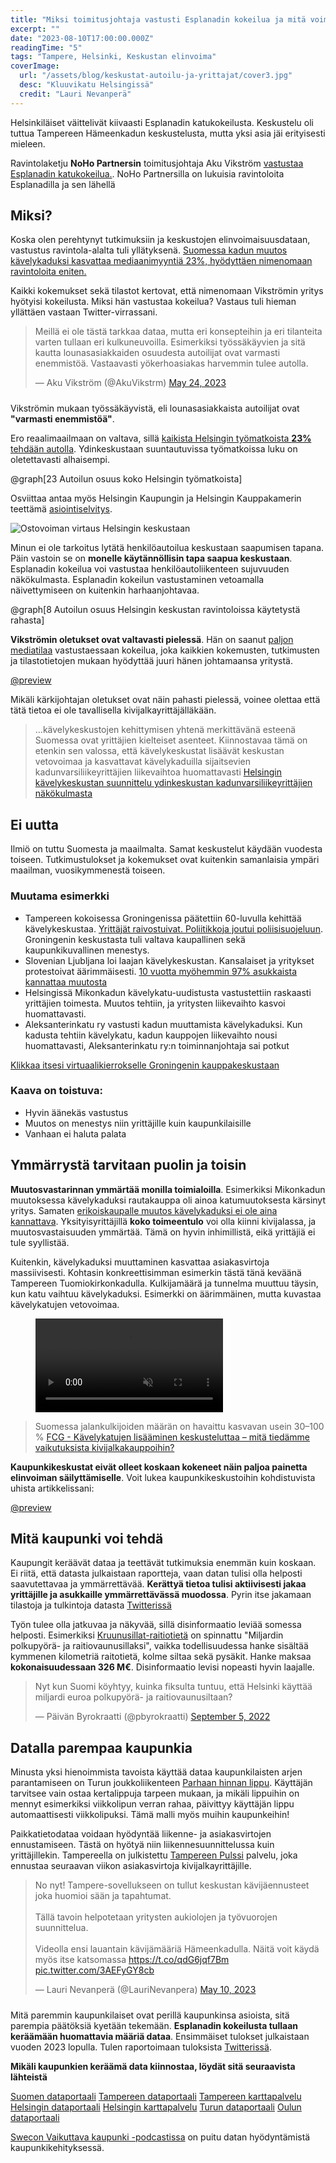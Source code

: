```yaml
---
title: "Miksi toimitusjohtaja vastusti Esplanadin kokeilua ja mitä voimme oppia datasta?"
excerpt: ""
date: "2023-08-10T17:00:00.000Z"
readingTime: "5"
tags: "Tampere, Helsinki, Keskustan elinvoima"
coverImage:
  url: "/assets/blog/keskustat-autoilu-ja-yrittajat/cover3.jpg"
  desc: "Kluuvikatu Helsingissä"
  credit: "Lauri Nevanperä"
---
```


Helsinkiläiset väittelivät kiivaasti Esplanadin katukokeilusta. Keskustelu oli tuttua Tampereen Hämeenkadun keskustelusta, mutta yksi asia jäi erityisesti mieleen.

Ravintolaketju **NoHo Partnersin** toimitusjohtaja Aku Vikström [vastustaa Esplanadin katukokeilua.](https://yle.fi/a/74-20033086). NoHo Partnersilla on lukuisia ravintoloita Esplanadilla ja sen lähellä

## Miksi?

Koska olen perehtynyt tutkimuksiin ja keskustojen elinvoimaisuusdataan, vastustus ravintola-alalta tuli yllätyksenä. [Suomessa kadun muutos kävelykaduksi kasvattaa mediaanimyyntiä 23%, hyödyttäen nimenomaan ravintoloita eniten.](https://www.hel.fi/static/liitteet/kaupunkiymparisto/julkaisut/aineistot/aineistoja-09-20.pdf)

Kaikki kokemukset sekä tilastot kertovat, että nimenomaan Vikströmin yritys hyötyisi kokeilusta. Miksi hän vastustaa kokeilua? Vastaus tuli hieman yllättäen vastaan Twitter-virrassani.

<blockquote style="margin-bottom: 24px" class="twitter-tweet" data-conversation="none"><p lang="fi" dir="ltr">Meillä ei ole tästä tarkkaa dataa, mutta eri konsepteihin ja eri tilanteita varten tullaan eri kulkuneuvoilla. Esimerkiksi työssäkäyvien ja sitä kautta lounasasiakkaiden osuudesta autoilijat ovat varmasti enemmistöä. Vastaavasti yökerhoasiakas harvemmin tulee autolla.</p>&mdash; Aku Vikström (@AkuVikstrm) <a href="https://twitter.com/AkuVikstrm/status/1661423927984259078?ref_src=twsrc%5Etfw">May 24, 2023</a></blockquote>

Vikströmin mukaan työssäkäyvistä, eli lounasasiakkaista autoilijat ovat **"varmasti enemmistöä"**.

Ero reaalimaailmaan on valtava, sillä [kaikista Helsingin työmatkoista **23%** tehdään autolla](https://www.hel.fi/static/liitteet/kaupunkiymparisto/julkaisut/julkaisut/julkaisu-06-23.pdf). Ydinkeskustaan suuntautuvissa työmatkoissa luku on oletettavasti alhaisempi.

@graph[23 Autoilun osuus koko Helsingin työmatkoista]

Osviittaa antaa myös Helsingin Kaupungin ja Helsingin Kauppakamerin teettämä [asiointiselvitys](https://www.hel.fi/static/liitteet/kaupunkiymparisto/julkaisut/julkaisut/julkaisu-22-19.pdf).

![Ostovoiman virtaus Helsingin keskustaan](/assets/blog/keskustat-autoilu-ja-yrittajat/ostovoiman-virtaus.jpeg)

Minun ei ole tarkoitus lytätä henkilöautoilua keskustaan saapumisen tapana. Päin vastoin se on **monelle käytännöllisin tapa saapua keskustaan**. Esplanadin kokeilua voi vastustaa henkilöautoliikenteen sujuvuuden näkökulmasta. Esplanadin kokeilun vastustaminen vetoamalla näivettymiseen on kuitenkin harhaanjohtavaa.

@graph[8 Autoilun osuus Helsingin keskustan ravintoloissa käytetystä rahasta]

**Vikströmin oletukset ovat valtavasti pielessä**. Hän on saanut [paljon mediatilaa](https://yle.fi/a/74-20033086) vastustaessaan kokeilua, joka kaikkien kokemusten, tutkimusten ja tilastotietojen mukaan hyödyttää juuri hänen johtamaansa yritystä.

[@preview](https://yle.fi/a/74-20033086)

Mikäli kärkijohtajan oletukset ovat näin pahasti pielessä, voinee olettaa että tätä tietoa ei ole tavallisella kivijalkayrittäjälläkään.

> ...kävelykeskustojen kehittymisen yhtenä merkittävänä esteenä Suomessa ovat yrittäjien kielteiset asenteet. Kiinnostavaa tämä on etenkin sen valossa, että kävelykeskustat lisäävät keskustan vetovoimaa ja kasvattavat kävelykaduilla sijaitsevien kadunvarsiliikeyrittäjien liikevaihtoa huomattavasti [Helsingin kävelykeskustan suunnittelu ydinkeskustan kadunvarsiliikeyrittäjien näkökulmasta](https://core.ac.uk/download/pdf/14922585.pdf)

## Ei uutta

Ilmiö on tuttu Suomesta ja maailmalta. Samat keskustelut käydään vuodesta toiseen. Tutkimustulokset ja kokemukset ovat kuitenkin samanlaisia ympäri maailman, vuosikymmenestä toiseen.

### Muutama esimerkki

- Tampereen kokoisessa Groningenissa päätettiin 60-luvulla kehittää kävelykeskustaa. [Yrittäjät raivostuivat. Poliitikkoja joutui poliisisuojeluun](https://www.theguardian.com/cities/2015/jul/29/how-groningen-invented-a-cycling-template-for-cities-all-over-the-world). Groningenin keskustasta tuli valtava kaupallinen sekä kaupunkikuvallinen menestys.
- Slovenian Ljubljana loi laajan kävelykeskustan. Kansalaiset ja yritykset protestoivat äärimmäisesti. [10 vuotta myöhemmin 97% asukkaista kannattaa muutosta](https://www.bigissue.com/news/environment/people-protested-when-this-capital-city-went-car-free-now-they-love-it/)
- Helsingissä Mikonkadun kävelykatu-uudistusta vastustettiin raskaasti yrittäjien toimesta. Muutos tehtiin, ja yritysten liikevaihto kasvoi huomattavasti.
- Aleksanterinkatu ry vastusti kadun muuttamista kävelykaduksi. Kun kadusta tehtiin kävelykatu, kadun kauppojen liikevaihto nousi huomattavasti, Aleksanterinkatu ry:n toiminnanjohtaja sai potkut

[Klikkaa itsesi virtuaalikierrokselle Groningenin kauppakeskustaan](https://earth.google.com/web/search/groningen/@53.21764889,6.56692585,10.04541733a,0d,60y,331.27821321h,80.59913221t,0r/data=CigiJgokCWHbo0-XwE5AEaBZwp2Gvk5AGaAtwgD0yDdAIT1mOJrzwDdAIhoKFlBIVFhyMVhMT1cyQU5OQ2F5ME1QcmcQAg)

### Kaava on toistuva:

- Hyvin äänekäs vastustus
- Muutos on menestys niin yrittäjille kuin kaupunkilaisille
- Vanhaan ei haluta palata

## Ymmärrystä tarvitaan puolin ja toisin

**Muutosvastarinnan ymmärtää monilla toimialoilla**. Esimerkiksi Mikonkadun muutoksessa kävelykaduksi rautakauppa oli ainoa katumuutoksesta kärsinyt yritys. Samaten [erikoiskaupalle muutos kävelykaduksi ei ole aina kannattava](https://www.fcg.fi/nakemyksia/kavelykatujen-lisaaminen-keskusteluttaa-mita-tiedamme-vaikutuksista-kivijalkakauppoihin/). Yksityisyrittäjillä **koko toimeentulo** voi olla kiinni kivijalassa, ja muutosvastaisuuden ymmärtää. Tämä on hyvin inhimillistä, eikä yrittäjiä ei tule syyllistää.

Kuitenkin, kävelykaduksi muuttaminen kasvattaa asiakasvirtoja massiivisesti. Kohtasin konkreettisimman esimerkin tästä tänä keväänä Tampereen Tuomiokirkonkadulla. Kulkijamäärä ja tunnelma muuttuu täysin, kun katu vaihtuu kävelykaduksi. Esimerkki on äärimmäinen, mutta kuvastaa kävelykatujen vetovoimaa.

<figure>
  <video muted autoplay loop controls playsinline>
    <source src="/assets/blog/keskustat-autoilu-ja-yrittajat/tuomiokirkonkatu.mp4" type="video/mp4">
  </video>
</figure>

> Suomessa jalankulkijoiden määrän on havaittu kasvavan usein 30–100 % [FCG - Kävelykatujen lisääminen keskusteluttaa – mitä tiedämme vaikutuksista kivijalkakauppoihin?](https://www.fcg.fi/nakemyksia/kavelykatujen-lisaaminen-keskusteluttaa-mita-tiedamme-vaikutuksista-kivijalkakauppoihin/)

**Kaupunkikeskustat eivät olleet koskaan kokeneet näin paljoa painetta elinvoiman säilyttämiselle**. Voit lukea kaupunkikeskustoihin kohdistuvista uhista artikkelissani:

[@preview](https://www.laurinevanpera.fi/posts/keskustojen-naivettyminen)

## Mitä kaupunki voi tehdä

Kaupungit keräävät dataa ja teettävät tutkimuksia enemmän kuin koskaan. Ei riitä, että datasta julkaistaan raportteja, vaan datan tulisi olla helposti saavutettavaa ja ymmärrettävää. **Kerättyä tietoa tulisi aktiivisesti jakaa yrittäjille ja asukkaille ymmärrettävässä muodossa**. Pyrin itse jakamaan tilastoja ja tulkintoja datasta [Twitterissä](https://twitter.com/LauriNevanpera)

Työn tulee olla jatkuvaa ja näkyvää, sillä disinformaatio leviää somessa helposti. Esimerkiksi [Kruunusillat-raitiotietä](https://fi.wikipedia.org/wiki/Kruunusillat) on spinnattu "Miljardin polkupyörä- ja raitiovaunusillaksi", vaikka todellisuudessa hanke sisältää kymmenen kilometriä raitotietä, kolme siltaa sekä pysäkit. Hanke maksaa **kokonaisuudessaan 326 M€**. Disinformaatio levisi nopeasti hyvin laajalle.

<blockquote class="twitter-tweet" style="margin-bottom: 24px" ><p lang="fi" dir="ltr">Nyt kun Suomi köyhtyy, kuinka fiksulta tuntuu, että Helsinki käyttää miljardi euroa polkupyörä- ja raitiovaunusiltaan?</p>&mdash; Päivän Byrokraatti (@pbyrokraatti) <a href="https://twitter.com/pbyrokraatti/status/1566882092671180802?ref_src=twsrc%5Etfw">September 5, 2022</a></blockquote>

## Datalla parempaa kaupunkia

Minusta yksi hienoimmista tavoista käyttää dataa kaupunkilaisten arjen parantamiseen on Turun joukkoliikenteen [Parhaan hinnan lippu](https://www.foli.fi/fi/parhaan-hinnan-lippu-f%C3%B6li-sovelluksesta). Käyttäjän tarvitsee vain ostaa kertalippuja tarpeen mukaan, ja mikäli lippuihin on mennyt esimerkiksi viikkolipun verran rahaa, päivittyy käyttäjän lippu automaattisesti viikkolipuksi. Tämä malli myös muihin kaupunkeihin!

Paikkatietodataa voidaan hyödyntää liikenne- ja asiakasvirtojen ennustamiseen. Tästä on hyötyä niin liikennesuunnittelussa kuin yrittäjillekin. Tampereella on julkistettu [Tampereen Pulssi](https://www.tamperelainen.fi/paikalliset/5919394) palvelu, joka ennustaa seuraavan viikon asiakasvirtoja kivijalkayrittäjille.

<blockquote class="twitter-tweet" style="margin-bottom: 24px" ><p lang="fi" dir="ltr">No nyt! Tampere-sovellukseen on tullut keskustan kävijäennusteet joka huomioi sään ja tapahtumat.<br><br>Tällä tavoin helpotetaan yritysten aukiolojen ja työvuorojen suunnittelua.<br><br>Videolla ensi lauantain kävijämääriä Hämeenkadulla. Näitä voit käydä myös itse katsomassa <a href="https://t.co/qdG6jqf7Bm">https://t.co/qdG6jqf7Bm</a> <a href="https://t.co/3AEFyGY8cb">pic.twitter.com/3AEFyGY8cb</a></p>&mdash; Lauri Nevanperä (@LauriNevanpera) <a href="https://twitter.com/LauriNevanpera/status/1656340473437384705?ref_src=twsrc%5Etfw">May 10, 2023</a></blockquote> <script async src="https://platform.twitter.com/widgets.js" charset="utf-8"></script>

Mitä paremmin kaupunkilaiset ovat perillä kaupunkinsa asioista, sitä parempia päätöksiä kyetään tekemään. **Esplanadin kokeilusta tullaan keräämään huomattavia määriä dataa**. Ensimmäiset tulokset julkaistaan vuoden 2023 lopulla. Tulen raportoimaan tuloksista [Twitterissä](https://www.twitter.com/LauriNevanpera).

**Mikäli kaupunkien keräämä data kiinnostaa, löydät sitä seuraavista lähteistä**

[Suomen dataportaali](https://www.avoindata.fi/fi)
[Tampereen dataportaali](https://data.tampere.fi/fi/)
[Tampereen karttapalvelu](https://kartat.tampere.fi/oskari/)
[Helsingin dataportaali](https://hri.fi/fi/)
[Helsingin karttapalvelu](https://kartta.hel.fi/)
[Turun dataportaali](https://www.turku.fi/avoindata)
[Oulun dataportaali](https://data.ouka.fi/fi/)

[Swecon Vaikuttava kaupunki -podcastissa](https://www.sweco.fi/ajankohtaista/uutiset/swecon-vaikuttava-kaupunki-podcastin-jakso-12-miten-data-voi-parantaa-kaupunkilaisten-arkea/) on puitu datan hyödyntämistä kaupunkikehityksessä.
